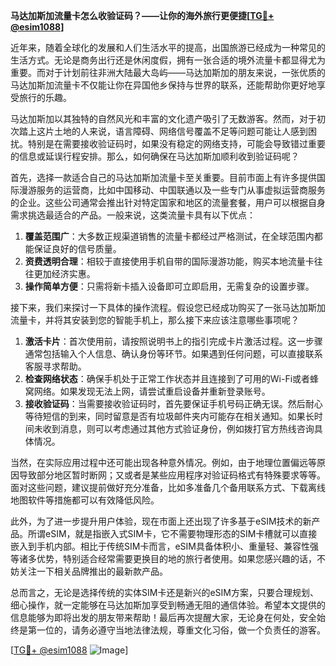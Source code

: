 **马达加斯加流量卡怎么收验证码？——让你的海外旅行更便捷[[TG💪+ @esim1088](https://t.me/s/esim1088)]**

近年来，随着全球化的发展和人们生活水平的提高，出国旅游已经成为一种常见的生活方式。无论是商务出行还是休闲度假，拥有一张合适的境外流量卡都显得尤为重要。而对于计划前往非洲大陆最大岛屿——马达加斯加的朋友来说，一张优质的马达加斯加流量卡不仅能让你在异国他乡保持与世界的联系，还能帮助你更好地享受旅行的乐趣。

马达加斯加以其独特的自然风光和丰富的文化遗产吸引了无数游客。然而，对于初次踏上这片土地的人来说，语言障碍、网络信号覆盖不足等问题可能让人感到困扰。特别是在需要接收验证码时，如果没有稳定的网络支持，可能会导致错过重要的信息或延误行程安排。那么，如何确保在马达加斯加顺利收到验证码呢？

首先，选择一款适合自己的马达加斯加流量卡至关重要。目前市面上有许多提供国际漫游服务的运营商，比如中国移动、中国联通以及一些专门从事虚拟运营商服务的企业。这些公司通常会推出针对特定国家和地区的流量套餐，用户可以根据自身需求挑选最适合的产品。一般来说，这类流量卡具有以下优点：

1. **覆盖范围广**：大多数正规渠道销售的流量卡都经过严格测试，在全球范围内都能保证良好的信号质量。
2. **资费透明合理**：相较于直接使用手机自带的国际漫游功能，购买本地流量卡往往更加经济实惠。
3. **操作简单方便**：只需将新卡插入设备即可立即启用，无需复杂的设置步骤。

接下来，我们来探讨一下具体的操作流程。假设您已经成功购买了一张马达加斯加流量卡，并将其安装到您的智能手机上，那么接下来应该注意哪些事项呢？

1. **激活卡片**：首次使用前，请按照说明书上的指引完成卡片激活过程。这一步骤通常包括输入个人信息、确认身份等环节。如果遇到任何问题，可以直接联系客服寻求帮助。
2. **检查网络状态**：确保手机处于正常工作状态并且连接到了可用的Wi-Fi或者蜂窝网络。如果发现无法上网，请尝试重启设备并重新登录账号。
3. **接收验证码**：当需要接收验证码时，首先要保证手机号码正确无误。然后耐心等待短信的到来，同时留意是否有垃圾邮件夹内可能存在相关通知。如果长时间未收到消息，则可以考虑通过其他方式验证身份，例如拨打官方热线咨询具体情况。

当然，在实际应用过程中还可能出现各种意外情况。例如，由于地理位置偏远等原因导致部分地区暂时断网；又或者是某些应用程序对验证码格式有特殊要求等等。面对这些问题，建议提前做好充分准备，比如多准备几个备用联系方式、下载离线地图软件等措施都可以有效降低风险。

此外，为了进一步提升用户体验，现在市面上还出现了许多基于eSIM技术的新产品。所谓eSIM，就是指嵌入式SIM卡，它不需要物理形态的SIM卡槽就可以直接嵌入到手机内部。相比于传统SIM卡而言，eSIM具备体积小、重量轻、兼容性强等诸多优势，特别适合经常需要更换目的地的旅行者使用。如果您感兴趣的话，不妨关注一下相关品牌推出的最新款产品。

总而言之，无论是选择传统的实体SIM卡还是新兴的eSIM方案，只要合理规划、细心操作，就一定能够在马达加斯加享受到畅通无阻的通信体验。希望本文提供的信息能够为即将出发的朋友带来帮助！最后再次提醒大家，无论身在何处，安全始终是第一位的，请务必遵守当地法律法规，尊重文化习俗，做一个负责任的游客。

[[TG💪+ @esim1088](https://t.me/s/esim1088) ![Image](https://i.postimg.cc/4NQfJmqS/Snipaste-2025-05-13-00-14-12.png)]